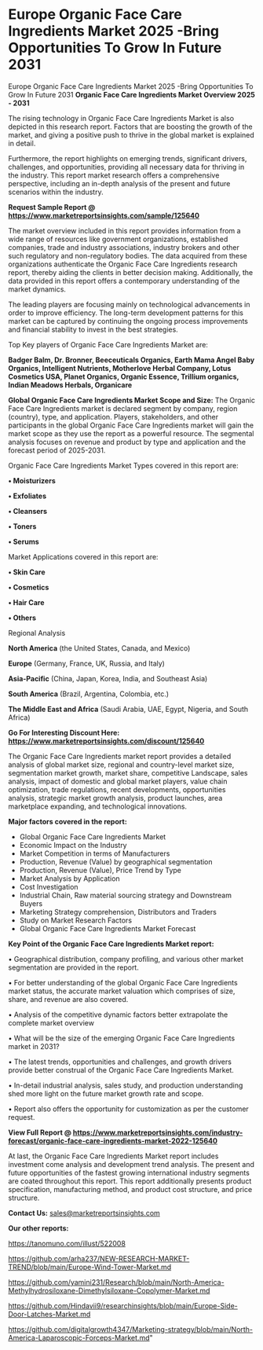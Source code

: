 # Europe Organic Face Care Ingredients Market 2025 -Bring Opportunities To Grow In Future 2031
Europe Organic Face Care Ingredients Market 2025 -Bring Opportunities To Grow In Future 2031
<Strong> Organic Face Care Ingredients Market Overview 2025 - 2031</strong>

The rising technology in Organic Face Care Ingredients Market is also depicted in this research report. Factors that are boosting the growth of the market, and giving a positive push to thrive in the global market is explained in detail.

Furthermore, the report highlights on emerging trends, significant drivers, challenges, and opportunities, providing all necessary data for thriving in the industry. This report market research offers a comprehensive perspective, including an in-depth analysis of the present and future scenarios within the industry.

<strong>Request Sample Report @ <a href=https://www.marketreportsinsights.com/sample/125640>https://www.marketreportsinsights.com/sample/125640</a></strong>

The market overview included in this report provides information from a wide range of resources like government organizations, established companies, trade and industry associations, industry brokers and other such regulatory and non-regulatory bodies. The data acquired from these organizations authenticate the Organic Face Care Ingredients research report, thereby aiding the clients in better decision making. Additionally, the data provided in this report offers a contemporary understanding of the market dynamics.

The leading players are focusing mainly on technological advancements in order to improve efficiency. The long-term development patterns for this market can be captured by continuing the ongoing process improvements and financial stability to invest in the best strategies.

Top Key players of Organic Face Care Ingredients Market are:

<strong>Badger Balm, Dr. Bronner, Beeceuticals Organics, Earth Mama Angel Baby Organics, Intelligent Nutrients, Motherlove Herbal Company, Lotus Cosmetics USA, Planet Organics, Organic Essence, Trillium organics, Indian Meadows Herbals, Organicare</strong>

<strong><b>Global Organic Face Care Ingredients Market Scope and Size:</b></strong>
The Organic Face Care Ingredients market is declared segment by company, region (country), type, and application. Players, stakeholders, and other participants in the global Organic Face Care Ingredients market will gain the market scope as they use the report as a powerful resource. The segmental analysis focuses on revenue and product by type and application and the forecast period of 2025-2031.

Organic Face Care Ingredients Market Types covered in this report are:

<strong>• Moisturizers

• Exfoliates

• Cleansers

• Toners

• Serums</strong>

Market Applications covered in this report are:

<strong>• Skin Care

• Cosmetics

• Hair Care

• Others</strong> 

Regional Analysis

<strong>North America</strong> (the United States, Canada, and Mexico)

<strong>Europe</strong> (Germany, France, UK, Russia, and Italy)

<strong>Asia-Pacific</strong> (China, Japan, Korea, India, and Southeast Asia)

<strong>South America</strong> (Brazil, Argentina, Colombia, etc.)

<strong>The Middle East and Africa</strong> (Saudi Arabia, UAE, Egypt, Nigeria, and South Africa)

<strong>Go For Interesting Discount Here: <a href=https://www.marketreportsinsights.com/discount/125640>https://www.marketreportsinsights.com/discount/125640</a></strong>

The Organic Face Care Ingredients market report provides a detailed analysis of global market size, regional and country-level market size, segmentation market growth, market share, competitive Landscape, sales analysis, impact of domestic and global market players, value chain optimization, trade regulations, recent developments, opportunities analysis, strategic market growth analysis, product launches, area marketplace expanding, and technological innovations.

<strong><b>Major factors covered in the report:</b></strong>
<ul>
  <li>Global Organic Face Care Ingredients Market </li>
  <li>Economic Impact on the Industry</li>
  <li>Market Competition in terms of Manufacturers</li>
  <li>Production, Revenue (Value) by geographical segmentation</li>
  <li>Production, Revenue (Value), Price Trend by Type</li>
  <li>Market Analysis by Application</li>
  <li>Cost Investigation</li>
  <li>Industrial Chain, Raw material sourcing strategy and Downstream Buyers</li>
  <li>Marketing Strategy comprehension, Distributors and Traders</li>
  <li>Study on Market Research Factors</li>
  <li>Global Organic Face Care Ingredients Market Forecast</li>
</ul>

<strong><b>Key Point of the Organic Face Care Ingredients Market report:</b></strong>

• Geographical distribution, company profiling, and various other market segmentation are provided in the report.

• For better understanding of the global Organic Face Care Ingredients market status, the accurate market valuation which comprises of size, share, and revenue are also covered.

• Analysis of the competitive dynamic factors better extrapolate the complete market overview

• What will be the size of the emerging Organic Face Care Ingredients market in 2031?

• The latest trends, opportunities and challenges, and growth drivers provide better construal of the Organic Face Care Ingredients Market.

• In-detail industrial analysis, sales study, and production understanding shed more light on the future market growth rate and scope.

• Report also offers the opportunity for customization as per the customer request.

<strong><b>View Full Report @ <a href=https://www.marketreportsinsights.com/industry-forecast/organic-face-care-ingredients-market-2022-125640>https://www.marketreportsinsights.com/industry-forecast/organic-face-care-ingredients-market-2022-125640</a></b></strong>


At last, the Organic Face Care Ingredients Market report includes investment come analysis and development trend analysis. The present and future opportunities of the fastest growing international industry segments are coated throughout this report. This report additionally presents product specification, manufacturing method, and product cost structure, and price structure.

<strong>Contact Us:</strong>
sales@marketreportsinsights.com

<strong>Our other reports:</strong>

<a href=https://tanomuno.com/illust/522008>https://tanomuno.com/illust/522008</a>

<a href=https://github.com/arha237/NEW-RESEARCH-MARKET-TREND/blob/main/Europe-Wind-Tower-Market.md>https://github.com/arha237/NEW-RESEARCH-MARKET-TREND/blob/main/Europe-Wind-Tower-Market.md</a>

<a href=https://github.com/yamini231/Research/blob/main/North-America-Methylhydrosiloxane-Dimethylsiloxane-Copolymer-Market.md>https://github.com/yamini231/Research/blob/main/North-America-Methylhydrosiloxane-Dimethylsiloxane-Copolymer-Market.md</a>

<a href=https://github.com/Hindavii9/researchinsights/blob/main/Europe-Side-Door-Latches-Market.md>https://github.com/Hindavii9/researchinsights/blob/main/Europe-Side-Door-Latches-Market.md</a>

<a href=https://github.com/digitalgrowth4347/Marketing-strategy/blob/main/North-America-Laparoscopic-Forceps-Market.md>https://github.com/digitalgrowth4347/Marketing-strategy/blob/main/North-America-Laparoscopic-Forceps-Market.md</a>"
